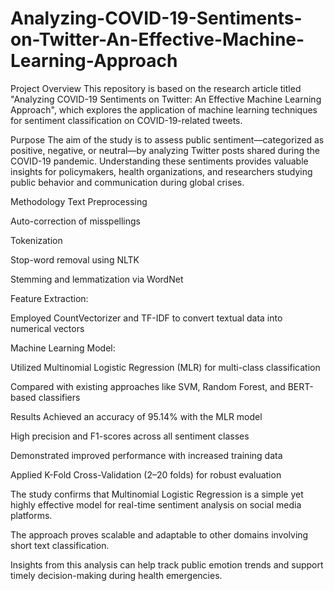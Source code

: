 # Analyzing-COVID-19-Sentiments-on-Twitter-An-Effective-Machine-Learning-Approach

Project Overview
This repository is based on the research article titled "Analyzing COVID-19 Sentiments on Twitter: An Effective Machine Learning Approach", which explores the application of machine learning techniques for sentiment classification on COVID-19-related tweets.

Purpose
The aim of the study is to assess public sentiment—categorized as positive, negative, or neutral—by analyzing Twitter posts shared during the COVID-19 pandemic. Understanding these sentiments provides valuable insights for policymakers, health organizations, and researchers studying public behavior and communication during global crises.

Methodology
Text Preprocessing

Auto-correction of misspellings

Tokenization

Stop-word removal using NLTK

Stemming and lemmatization via WordNet

Feature Extraction:

Employed CountVectorizer and TF-IDF to convert textual data into numerical vectors

Machine Learning Model:

Utilized Multinomial Logistic Regression (MLR) for multi-class classification

Compared with existing approaches like SVM, Random Forest, and BERT-based classifiers

Results
Achieved an accuracy of 95.14% with the MLR model

High precision and F1-scores across all sentiment classes

Demonstrated improved performance with increased training data

Applied K-Fold Cross-Validation (2–20 folds) for robust evaluation


The study confirms that Multinomial Logistic Regression is a simple yet highly effective model for real-time sentiment analysis on social media platforms.

The approach proves scalable and adaptable to other domains involving short text classification.

Insights from this analysis can help track public emotion trends and support timely decision-making during health emergencies.


